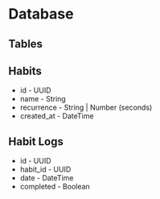 # Database

## Tables

## Habits

- id - UUID
- name - String
- recurrence - String | Number (seconds)
- created_at - DateTime

## Habit Logs

- id - UUID
- habit_id - UUID
- date - DateTime
- completed - Boolean
